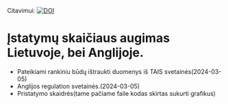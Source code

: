 Citavimui: [![DOI](https://sandbox.zenodo.org/badge/767503487.svg)](https://sandbox.zenodo.org/doi/10.5072/zenodo.33771)

# Įstatymų skaičiaus augimas Lietuvoje, bei Anglijoje.
- Pateikiami rankiniu būdų ištraukti duomenys iš TAIS svetainės(2024-03-05)
- Anglijos regulation svetainės.(2024-03-05)
- Pristatymo skaidrės(tame pačiame faile kodas skirtas sukurti grafikus)

